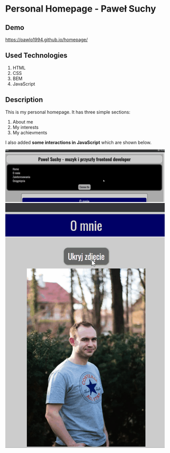 # Personal Homepage - Paweł Suchy

## Demo
https://pawlo1994.github.io/homepage/
## Used Technologies
1. HTML
2. CSS
3. BEM
4. JavaScript

## Description
This is my personal homepage.
It has three simple sections:
1. About me
2. My interests
3. My achievments

I also added **some interactions in JavaScript** which are shown below.

![theme change gif](images/themeChange.gif)
![toggle image gif](images/toggleImage.gif)